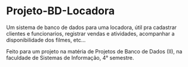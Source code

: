 # Projeto-BD-Locadora
Um sistema de banco de dados para uma locadora, útil pra cadastrar clientes e funcionarios, registrar vendas e atividades, acompanhar a disponibilidade dos filmes, etc...

Feito para um projeto na matéria de Projetos de Banco de Dados (II), na faculdade de Sistemas de Informação, 4° semestre.
